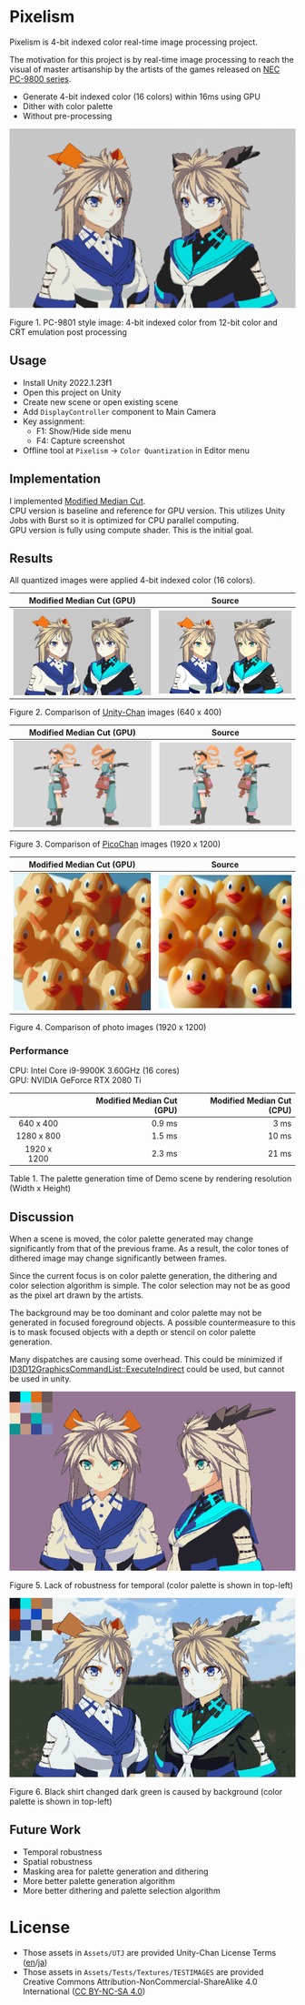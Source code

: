 # Pixelism
Pixelism is 4-bit indexed color real-time image processing project.

The motivation for this project is by real-time image processing to reach the visual of master artisanship by the artists of the games released on [NEC PC-9800 series](https://en.wikipedia.org/wiki/PC-9800_series).

- Generate 4-bit indexed color (16 colors) within 16ms using GPU
- Dither with color palette
- Without pre-processing

[<img src="Images/Pixelism-PC-9801-Style.png" />](Images/Pixelism-PC-9801-Style.png)

Figure 1. PC-9801 style image: 4-bit indexed color from 12-bit color and CRT emulation post processing

## Usage
- Install Unity 2022.1.23f1
- Open this project on Unity
- Create new scene or open existing scene
- Add `DisplayController` component to Main Camera
- Key assignment:
  - F1: Show/Hide side menu
  - F4: Capture screenshot
- Offline tool at `Pixelism` -> `Color Quantization` in Editor menu


## Implementation
I implemented [Modified Median Cut](http://www.leptonica.org/color-quantization.html).  
CPU version is baseline and reference for GPU version. This utilizes Unity Jobs with Burst so it is optimized for CPU parallel computing.  
GPU version is fully using compute shader. This is the initial goal.


## Results

All quantized images were applied 4-bit indexed color (16 colors).

|Modified Median Cut (GPU)|Source|
|-|-|
|[<img src="Images/Pixelism-UnityChan-MMCQ.png" />](Images/Pixelism-UnityChan-MMCQ.png)|[<img src="Images/Pixelism-UnityChan-Source.png" />](Images/Pixelism-UnityChan-Source.png)|

Figure 2. Comparison of [Unity-Chan](https://unity-chan.com/) images (640 x 400)


|Modified Median Cut (GPU)|Source|
|-|-|
|[<img src="Images/Pixelism-PicoChan-MMCQ.png" />](Images/Pixelism-PicoChan-MMCQ.png)|[<img src="Images/Pixelism-PicoChan-Source.png" />](Images/Pixelism-PicoChan-Source.png)|

Figure 3. Comparison of [PicoChan](https://assetstore.unity.com/packages/3d/characters/humanoids/picochan-220038) images (1920 x 1200)


|Modified Median Cut (GPU)|Source|
|-|-|
|[<img src="Images/Pixelism-Photo-MMCQ.png" />](Images/Pixelism-Photo-MMCQ.png)|[<img src="Images/Pixelism-Photo-Source.png" />](Images/Pixelism-Photo-Source.png)|

Figure 4. Comparison of photo images (1920 x 1200)


### Performance
CPU: Intel Core i9-9900K 3.60GHz (16 cores)  
GPU: NVIDIA GeForce RTX 2080 Ti

| |Modified Median Cut (**GPU**)| Modified Median Cut (CPU)|
|:-:|-:|-:|
| 640 x 400| 0.9 ms| 3 ms|
|1280 x 800| 1.5 ms| 10 ms|
|1920 x 1200| 2.3 ms| 21 ms|

Table 1. The palette generation time of Demo scene by rendering resolution (Width x Height)


## Discussion

When a scene is moved, the color palette generated may change significantly from that of the previous frame. As a result, the color tones of dithered image may change significantly between frames.

Since the current focus is on color palette generation, the dithering and color selection algorithm is simple. The color selection may not be as good as the pixel art drawn by the artists.

The background may be too dominant and color palette may not be generated in focused foreground objects. A possible countermeasure to this is to mask focused objects with a depth or stencil on color palette generation.

Many dispatches are causing some overhead. This could be minimized if [ID3D12GraphicsCommandList::ExecuteIndirect](https://learn.microsoft.com/windows/win32/api/d3d12/nf-d3d12-id3d12graphicscommandlist-executeindirect) could be used, but cannot be used in unity.

[<img src="Images/Pixelism-Temporal-LackOfRobustness.gif" />](Images/Pixelism-Temporal-LackOfRobustness.gif)

Figure 5. Lack of robustness for temporal (color palette is shown in top-left)

[<img src="Images/Pixelism-Dominant-Background.png" />](Images/Pixelism-Dominant-Background.png)

Figure 6. Black shirt changed dark green is caused by background (color palette is shown in top-left)


## Future Work
- Temporal robustness
- Spatial robustness
- Masking area for palette generation and dithering
- More better palette generation algorithm
- More better dithering and palette selection algorithm


# License
- Those assets in `Assets/UTJ` are provided Unity-Chan License Terms ([en](https://unity-chan.com/contents/license_en/)/[ja](https://unity-chan.com/contents/license_ja/))
- Those assets in `Assets/Tests/Textures/TESTIMAGES` are provided Creative Commons Attribution-NonCommercial-ShareAlike 4.0 International ([CC BY-NC-SA 4.0](https://creativecommons.org/licenses/by-nc-sa/4.0/))


